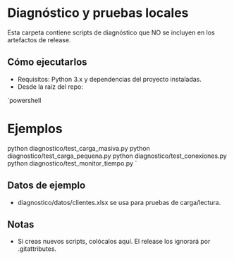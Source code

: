 ﻿# Diagnóstico y pruebas locales

Esta carpeta contiene scripts de diagnóstico que NO se incluyen en los artefactos de release.

## Cómo ejecutarlos
- Requisitos: Python 3.x y dependencias del proyecto instaladas.
- Desde la raíz del repo:

`powershell
# Ejemplos
python diagnostico/test_carga_masiva.py
python diagnostico/test_carga_pequena.py
python diagnostico/test_conexiones.py
python diagnostico/test_monitor_tiempo.py
`

## Datos de ejemplo
- diagnostico/datos/clientes.xlsx se usa para pruebas de carga/lectura.

## Notas
- Si creas nuevos scripts, colócalos aquí. El release los ignorará por .gitattributes.
